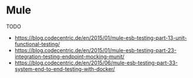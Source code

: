 # Mule

TODO

 * https://blog.codecentric.de/en/2015/01/mule-esb-testing-part-13-unit-functional-testing/
 * https://blog.codecentric.de/en/2015/01/mule-esb-testing-part-23-integration-testing-endpoint-mocking-munit/
 * https://blog.codecentric.de/en/2015/06/mule-esb-testing-part-33-system-end-to-end-testing-with-docker/
